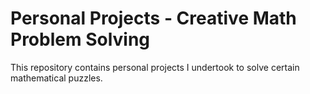# Personal Projects - Creative Math Problem Solving
This repository contains personal projects I undertook to solve certain mathematical puzzles.
